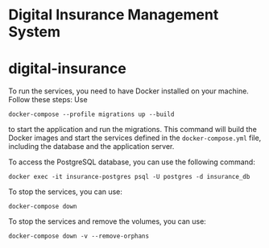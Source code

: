 # Digital Insurance Management System

# digital-insurance

To run the services, you need to have Docker installed on your machine. Follow these steps:
Use
```
docker-compose --profile migrations up --build
```
to start the application and run the migrations.
This command will build the Docker images and start the services defined in the `docker-compose.yml` file, including the database and the application server.

To access the PostgreSQL database, you can use the following command:
```
docker exec -it insurance-postgres psql -U postgres -d insurance_db 
```

To stop the services, you can use:
```
docker-compose down
```

To stop the services and remove the volumes, you can use:
```
docker-compose down -v --remove-orphans
```